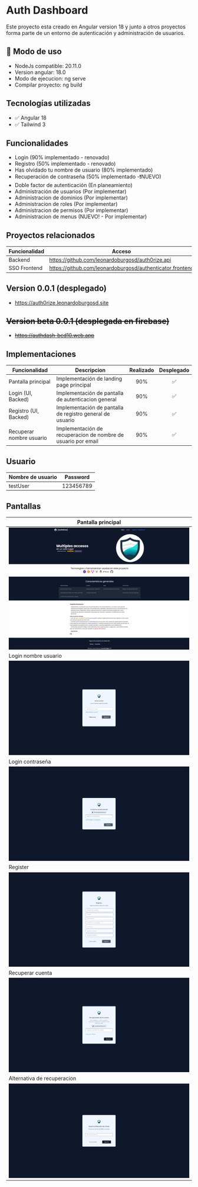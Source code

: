 # Auth Dashboard

Este proyecto esta creado en Angular version 18 y junto a otros proyectos forma parte de un entorno de autenticación y administración de usuarios.

## :rocket: Modo de uso

- NodeJs compatible: 20.11.0
- Version angular: 18.0
- Modo de ejecucion: ng serve
- Compilar proyecto: ng build

## Tecnologías utilizadas

- :white_check_mark: Angular 18
- :white_check_mark: Tailwind 3

## Funcionalidades

- Login (90% implementado - renovado)
- Registro (50% implementado - renovado)
- Has olvidado tu nombre de usuario (80% implementado)
- Recuperación de contraseña (50% implementado -:exclamation:NUEVO)
- Doble factor de autenticación (En planeamiento)
- Administración de usuarios (Por implementar)
- Administracion de dominios (Por implementar)
- Administracion de roles (Por implementar)
- Administracion de permisos (Por implementar)
- Administracion de menus (NUEVO! - Por implementar)

## Proyectos relacionados

| Funcionalidad | Acceso                                                    |
| ------------- | --------------------------------------------------------- |
| Backend       | https://github.com/leonardoburgosd/auth0rize.api  |
| SSO Frontend  | https://github.com/leonardoburgosd/authenticator.frontend |

## Version 0.0.1 (desplegado)
- https://auth0rize.leonardoburgosd.site
## ~~Version beta 0.0.1 (desplegada en firebase)~~
- ~~https://authdash-bcd10.web.app~~


## Implementaciones
|Funcionalidad           | Descripcion                                                   | Realizado          | Desplegado       | 
|------------------------|---------------------------------------------------------------|:------------------:|:----------------:|
|Pantalla principal      |Implementación de landing page principal                       | 90%                |:white_check_mark:|
|Login (UI, Backed)      |Implementación de pantalla de autenticacion general            | 90%                |:white_check_mark:|
|Registro (UI, Backed)   |Implementación de pantalla de registro general de usuario      | 90%                |:white_check_mark:|
|Recuperar nombre usuario|Implementación de recuperacion de nombre de usuario por email  | 90%                |:white_check_mark:|

## Usuario
|Nombre de usuario | Password    |
|------------------|-------------|
|testUser          |123456789    |

## Pantallas
|Pantalla principal                                  |
|----------------------------------------------------|
|![PantallaPrincipal](/captures/principal.png)       |
|Login nombre usuario                                |
|![Login](/captures/login-username.png)              |
|Login contraseña                                    |
|![Login](/captures/login-password.png)              |
|Register                                            |
|![Register](/captures/register.png)                 |
|Recuperar cuenta                                    |
|![Register](/captures/recover-account.png)          |
|Alternativa de recuperacion                         |
|![Register](/captures/another-recover.png)          |
